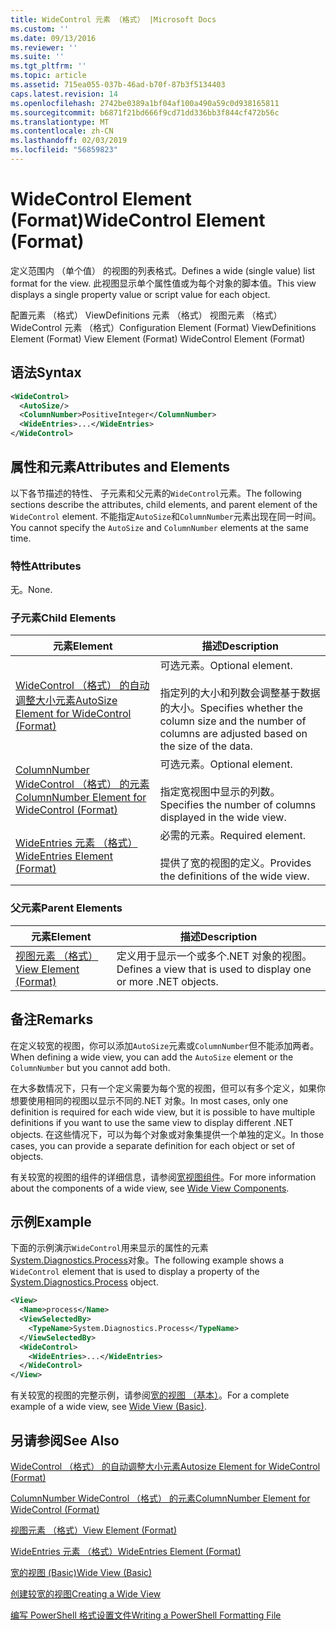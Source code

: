 ```yaml
---
title: WideControl 元素 （格式） |Microsoft Docs
ms.custom: ''
ms.date: 09/13/2016
ms.reviewer: ''
ms.suite: ''
ms.tgt_pltfrm: ''
ms.topic: article
ms.assetid: 715ea055-037b-46ad-b70f-87b3f5134403
caps.latest.revision: 14
ms.openlocfilehash: 2742be0389a1bf04af100a490a59c0d938165811
ms.sourcegitcommit: b6871f21bd666f9cd71dd336bb3f844cf472b56c
ms.translationtype: MT
ms.contentlocale: zh-CN
ms.lasthandoff: 02/03/2019
ms.locfileid: "56859823"
---
```

# <a name="widecontrol-element-format"></a><span data-ttu-id="b86c1-102">WideControl Element (Format)</span><span class="sxs-lookup"><span data-stu-id="b86c1-102">WideControl Element (Format)</span></span>

<span data-ttu-id="b86c1-103">定义范围内 （单个值） 的视图的列表格式。</span><span class="sxs-lookup"><span data-stu-id="b86c1-103">Defines a wide (single value) list format for the view.</span></span> <span data-ttu-id="b86c1-104">此视图显示单个属性值或为每个对象的脚本值。</span><span class="sxs-lookup"><span data-stu-id="b86c1-104">This view displays a single property value or script value for each object.</span></span>

<span data-ttu-id="b86c1-105">配置元素 （格式） ViewDefinitions 元素 （格式） 视图元素 （格式） WideControl 元素 （格式）</span><span class="sxs-lookup"><span data-stu-id="b86c1-105">Configuration Element (Format) ViewDefinitions Element (Format) View Element (Format) WideControl Element (Format)</span></span>

## <a name="syntax"></a><span data-ttu-id="b86c1-106">语法</span><span class="sxs-lookup"><span data-stu-id="b86c1-106">Syntax</span></span>

```xml
<WideControl>
  <AutoSize/>
  <ColumnNumber>PositiveInteger</ColumnNumber>
  <WideEntries>...</WideEntries>
</WideControl>
```

## <a name="attributes-and-elements"></a><span data-ttu-id="b86c1-107">属性和元素</span><span class="sxs-lookup"><span data-stu-id="b86c1-107">Attributes and Elements</span></span>

<span data-ttu-id="b86c1-108">以下各节描述的特性、 子元素和父元素的`WideControl`元素。</span><span class="sxs-lookup"><span data-stu-id="b86c1-108">The following sections describe the attributes, child elements, and parent element of the `WideControl` element.</span></span> <span data-ttu-id="b86c1-109">不能指定`AutoSize`和`ColumnNumber`元素出现在同一时间。</span><span class="sxs-lookup"><span data-stu-id="b86c1-109">You cannot specify the `AutoSize` and `ColumnNumber` elements at the same time.</span></span>

### <a name="attributes"></a><span data-ttu-id="b86c1-110">特性</span><span class="sxs-lookup"><span data-stu-id="b86c1-110">Attributes</span></span>

<span data-ttu-id="b86c1-111">无。</span><span class="sxs-lookup"><span data-stu-id="b86c1-111">None.</span></span>

### <a name="child-elements"></a><span data-ttu-id="b86c1-112">子元素</span><span class="sxs-lookup"><span data-stu-id="b86c1-112">Child Elements</span></span>

|<span data-ttu-id="b86c1-113">元素</span><span class="sxs-lookup"><span data-stu-id="b86c1-113">Element</span></span>|<span data-ttu-id="b86c1-114">描述</span><span class="sxs-lookup"><span data-stu-id="b86c1-114">Description</span></span>|
|-------------|-----------------|
|[<span data-ttu-id="b86c1-115">WideControl （格式） 的自动调整大小元素</span><span class="sxs-lookup"><span data-stu-id="b86c1-115">AutoSize Element for WideControl (Format)</span></span>](./autosize-element-for-widecontrol-format.md)|<span data-ttu-id="b86c1-116">可选元素。</span><span class="sxs-lookup"><span data-stu-id="b86c1-116">Optional element.</span></span><br /><br /> <span data-ttu-id="b86c1-117">指定列的大小和列数会调整基于数据的大小。</span><span class="sxs-lookup"><span data-stu-id="b86c1-117">Specifies whether the column size and the number of columns are adjusted based on the size of the data.</span></span>|
|[<span data-ttu-id="b86c1-118">ColumnNumber WideControl （格式） 的元素</span><span class="sxs-lookup"><span data-stu-id="b86c1-118">ColumnNumber Element for WideControl (Format)</span></span>](./columnnumber-element-for-widecontrol-format.md)|<span data-ttu-id="b86c1-119">可选元素。</span><span class="sxs-lookup"><span data-stu-id="b86c1-119">Optional element.</span></span><br /><br /> <span data-ttu-id="b86c1-120">指定宽视图中显示的列数。</span><span class="sxs-lookup"><span data-stu-id="b86c1-120">Specifies the number of columns displayed in the wide view.</span></span>|
|[<span data-ttu-id="b86c1-121">WideEntries 元素 （格式）</span><span class="sxs-lookup"><span data-stu-id="b86c1-121">WideEntries Element (Format)</span></span>](./wideentries-element-for-widecontrol-format.md)|<span data-ttu-id="b86c1-122">必需的元素。</span><span class="sxs-lookup"><span data-stu-id="b86c1-122">Required element.</span></span><br /><br /> <span data-ttu-id="b86c1-123">提供了宽的视图的定义。</span><span class="sxs-lookup"><span data-stu-id="b86c1-123">Provides the definitions of the wide view.</span></span>|

### <a name="parent-elements"></a><span data-ttu-id="b86c1-124">父元素</span><span class="sxs-lookup"><span data-stu-id="b86c1-124">Parent Elements</span></span>

|<span data-ttu-id="b86c1-125">元素</span><span class="sxs-lookup"><span data-stu-id="b86c1-125">Element</span></span>|<span data-ttu-id="b86c1-126">描述</span><span class="sxs-lookup"><span data-stu-id="b86c1-126">Description</span></span>|
|-------------|-----------------|
|[<span data-ttu-id="b86c1-127">视图元素 （格式）</span><span class="sxs-lookup"><span data-stu-id="b86c1-127">View Element (Format)</span></span>](./view-element-format.md)|<span data-ttu-id="b86c1-128">定义用于显示一个或多个.NET 对象的视图。</span><span class="sxs-lookup"><span data-stu-id="b86c1-128">Defines a view that is used to display one or more .NET objects.</span></span>|

## <a name="remarks"></a><span data-ttu-id="b86c1-129">备注</span><span class="sxs-lookup"><span data-stu-id="b86c1-129">Remarks</span></span>

<span data-ttu-id="b86c1-130">在定义较宽的视图，你可以添加`AutoSize`元素或`ColumnNumber`但不能添加两者。</span><span class="sxs-lookup"><span data-stu-id="b86c1-130">When defining a wide view, you can add the `AutoSize` element or the `ColumnNumber` but you cannot add both.</span></span>

<span data-ttu-id="b86c1-131">在大多数情况下，只有一个定义需要为每个宽的视图，但可以有多个定义，如果你想要使用相同的视图以显示不同的.NET 对象。</span><span class="sxs-lookup"><span data-stu-id="b86c1-131">In most cases, only one definition is required for each wide view, but it is possible to have multiple definitions if you want to use the same view to display different .NET objects.</span></span> <span data-ttu-id="b86c1-132">在这些情况下，可以为每个对象或对象集提供一个单独的定义。</span><span class="sxs-lookup"><span data-stu-id="b86c1-132">In those cases, you can provide a separate definition for each object or set of objects.</span></span>

<span data-ttu-id="b86c1-133">有关较宽的视图的组件的详细信息，请参阅[宽视图组件](./creating-a-wide-view.md)。</span><span class="sxs-lookup"><span data-stu-id="b86c1-133">For more information about the components of a wide view, see [Wide View Components](./creating-a-wide-view.md).</span></span>

## <a name="example"></a><span data-ttu-id="b86c1-134">示例</span><span class="sxs-lookup"><span data-stu-id="b86c1-134">Example</span></span>

<span data-ttu-id="b86c1-135">下面的示例演示`WideControl`用来显示的属性的元素[System.Diagnostics.Process](/dotnet/api/System.Diagnostics.Process)对象。</span><span class="sxs-lookup"><span data-stu-id="b86c1-135">The following example shows a `WideControl` element that is used to display a property of the [System.Diagnostics.Process](/dotnet/api/System.Diagnostics.Process) object.</span></span>

```xml
<View>
  <Name>process</Name>
  <ViewSelectedBy>
    <TypeName>System.Diagnostics.Process</TypeName>
  </ViewSelectedBy>
  <WideControl>
    <WideEntries>...</WideEntries>
  </WideControl>
</View>
```

<span data-ttu-id="b86c1-136">有关较宽的视图的完整示例，请参阅[宽的视图 （基本）](./wide-view-basic.md)。</span><span class="sxs-lookup"><span data-stu-id="b86c1-136">For a complete example of a wide view, see [Wide View (Basic)](./wide-view-basic.md).</span></span>

## <a name="see-also"></a><span data-ttu-id="b86c1-137">另请参阅</span><span class="sxs-lookup"><span data-stu-id="b86c1-137">See Also</span></span>

[<span data-ttu-id="b86c1-138">WideControl （格式） 的自动调整大小元素</span><span class="sxs-lookup"><span data-stu-id="b86c1-138">Autosize Element for WideControl (Format)</span></span>](./autosize-element-for-widecontrol-format.md)

[<span data-ttu-id="b86c1-139">ColumnNumber WideControl （格式） 的元素</span><span class="sxs-lookup"><span data-stu-id="b86c1-139">ColumnNumber Element for WideControl (Format)</span></span>](./columnnumber-element-for-widecontrol-format.md)

[<span data-ttu-id="b86c1-140">视图元素 （格式）</span><span class="sxs-lookup"><span data-stu-id="b86c1-140">View Element (Format)</span></span>](./view-element-format.md)

[<span data-ttu-id="b86c1-141">WideEntries 元素 （格式）</span><span class="sxs-lookup"><span data-stu-id="b86c1-141">WideEntries Element (Format)</span></span>](./wideentries-element-for-widecontrol-format.md)

[<span data-ttu-id="b86c1-142">宽的视图 (Basic)</span><span class="sxs-lookup"><span data-stu-id="b86c1-142">Wide View (Basic)</span></span>](./wide-view-basic.md)

[<span data-ttu-id="b86c1-143">创建较宽的视图</span><span class="sxs-lookup"><span data-stu-id="b86c1-143">Creating a Wide View</span></span>](./creating-a-wide-view.md)

[<span data-ttu-id="b86c1-144">编写 PowerShell 格式设置文件</span><span class="sxs-lookup"><span data-stu-id="b86c1-144">Writing a PowerShell Formatting File</span></span>](./writing-a-powershell-formatting-file.md)
